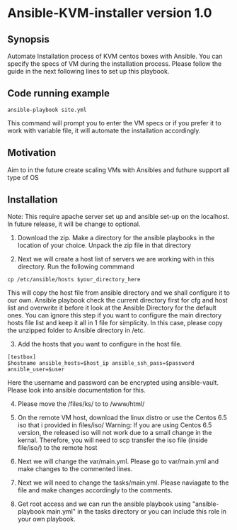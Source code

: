 # Ansible-KVM-installer version 1.0

## Synopsis

Automate Installation process of KVM centos boxes with Ansible. You can specify the specs of VM during the installation process.
Please follow the guide in the next following lines to set up this playbook.

## Code running example
```
ansible-playbook site.yml
```

This command will prompt you to enter the VM specs or if you prefer it to work with variable file, it will automate the installation accordingly. 



## Motivation
Aim to in the future create scaling VMs with Ansibles and futhure support all type of OS

## Installation
Note:
This require apache server set up and ansible set-up on the localhost. In future release, it will be change to optional.

1. Download the zip. Make a directory for the ansible playbooks in the location of your choice. Unpack the zip file in that directory

2. Next we will create a host list of servers we are working with in this directory. Run the following commmand


``cp /etc/ansible/hosts $your_directory_here``

This will copy the host file from ansible directory and we shall configure it to our own. Ansible playbook check the current directory first for cfg and host list and overwrite it before it look at the Ansible Directory for the default ones. You can ignore this step if you want to configure the main directory hosts file list and keep it all in 1 file for simplicity. In this case, please copy the unzipped folder to Ansible directory in /etc.

3.  Add the hosts that you want to configure in the host file.
```
[testbox]
$hostname ansible_hosts=$host_ip ansible_ssh_pass=$password ansible_user=$user
```
Here the username and password can be encrypted using ansible-vault. Please look into ansible documentation for this.

4. Please move the /files/ks/ to to /www/html/ 

5. On the remote VM host, download the linux distro or use the Centos 6.5 iso that i provided in files/iso/
Warning: If you are using Centos 6.5 version, the released iso will not work due to a small change in the kernal. Therefore, you will need to scp transfer the iso file (inside file/iso/) to the remote host 

6. Next we will change the var/main.yml. Please go to var/main.yml and make changes to the commented lines.

7. Next we will need to change the tasks/main.yml. Please naviagate to the file and make changes accordingly to the comments.

8. Get root access and we can run the ansible playbook using "ansible-playbook main.yml" in the tasks directory or you can include this role in your own playbook.





